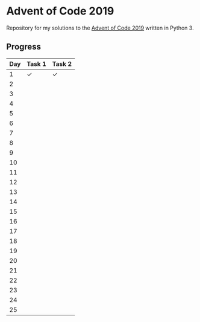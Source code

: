 # Advent of Code 2019

Repository for my solutions to the [Advent of Code 2019](https://adventofcode.com/2019 "Advent of Code 2019 Startpage") written in Python 3.

## Progress

| Day | Task 1 | Task 2 |
| --- | ------ | ------ |
|   1 |      ✓ |      ✓ |
|   2 |        |        |
|   3 |        |        |
|   4 |        |        |
|   5 |        |        |
|   6 |        |        |
|   7 |        |        |
|   8 |        |        |
|   9 |        |        |
|  10 |        |        |
|  11 |        |        |
|  12 |        |        |
|  13 |        |        |
|  14 |        |        |
|  15 |        |        |
|  16 |        |        |
|  17 |        |        |
|  18 |        |        |
|  19 |        |        |
|  20 |        |        |
|  21 |        |        |
|  22 |        |        |
|  23 |        |        |
|  24 |        |        |
|  25 |        |        |
